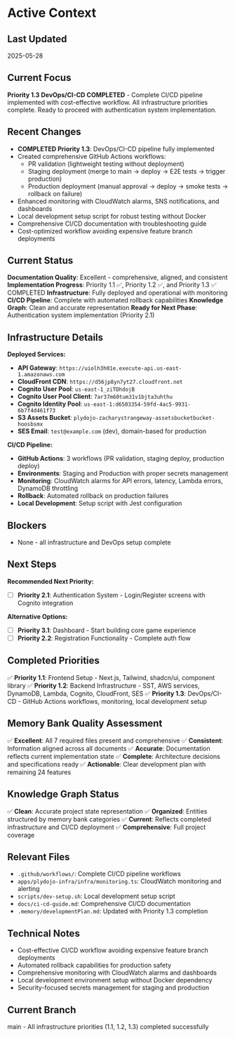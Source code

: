 # Active Context

## Last Updated
2025-05-28

## Current Focus
**Priority 1.3 DevOps/CI-CD COMPLETED** - Complete CI/CD pipeline implemented with cost-effective workflow. All infrastructure priorities complete. Ready to proceed with authentication system implementation.

## Recent Changes
- **COMPLETED Priority 1.3**: DevOps/CI-CD pipeline fully implemented
- Created comprehensive GitHub Actions workflows:
  - PR validation (lightweight testing without deployment)
  - Staging deployment (merge to main → deploy → E2E tests → trigger production)
  - Production deployment (manual approval → deploy → smoke tests → rollback on failure)
- Enhanced monitoring with CloudWatch alarms, SNS notifications, and dashboards
- Local development setup script for robust testing without Docker
- Comprehensive CI/CD documentation with troubleshooting guide
- Cost-optimized workflow avoiding expensive feature branch deployments

## Current Status
**Documentation Quality**: Excellent - comprehensive, aligned, and consistent
**Implementation Progress**: Priority 1.1 ✅, Priority 1.2 ✅, and Priority 1.3 ✅ COMPLETED
**Infrastructure**: Fully deployed and operational with monitoring
**CI/CD Pipeline**: Complete with automated rollback capabilities
**Knowledge Graph**: Clean and accurate representation
**Ready for Next Phase**: Authentication system implementation (Priority 2.1)

## Infrastructure Details
**Deployed Services:**
- **API Gateway**: `https://uiolh3h01e.execute-api.us-east-1.amazonaws.com`
- **CloudFront CDN**: `https://d56jp8yn7yt27.cloudfront.net`
- **Cognito User Pool**: `us-east-1_ziTDhdojB`
- **Cognito User Pool Client**: `7ar37m60tum31v1bjta3uhthu`
- **Cognito Identity Pool**: `us-east-1:d6503354-59fd-4ac5-9931-6b7f4d461f73`
- **S3 Assets Bucket**: `plydojo-zacharystrangeway-assetsbucketbucket-hoosbsmx`
- **SES Email**: `test@example.com` (dev), domain-based for production

**CI/CD Pipeline:**
- **GitHub Actions**: 3 workflows (PR validation, staging deploy, production deploy)
- **Environments**: Staging and Production with proper secrets management
- **Monitoring**: CloudWatch alarms for API errors, latency, Lambda errors, DynamoDB throttling
- **Rollback**: Automated rollback on production failures
- **Local Development**: Setup script with Jest configuration

## Blockers
- None - all infrastructure and DevOps setup complete

## Next Steps
**Recommended Next Priority:**
- [ ] **Priority 2.1**: Authentication System - Login/Register screens with Cognito integration

**Alternative Options:**
- [ ] **Priority 3.1**: Dashboard - Start building core game experience
- [ ] **Priority 2.2**: Registration Functionality - Complete auth flow

## Completed Priorities
✅ **Priority 1.1**: Frontend Setup - Next.js, Tailwind, shadcn/ui, component library
✅ **Priority 1.2**: Backend Infrastructure - SST, AWS services, DynamoDB, Lambda, Cognito, CloudFront, SES
✅ **Priority 1.3**: DevOps/CI-CD - GitHub Actions workflows, monitoring, local development setup

## Memory Bank Quality Assessment
✅ **Excellent**: All 7 required files present and comprehensive
✅ **Consistent**: Information aligned across all documents
✅ **Accurate**: Documentation reflects current implementation state
✅ **Complete**: Architecture decisions and specifications ready
✅ **Actionable**: Clear development plan with remaining 24 features

## Knowledge Graph Status
✅ **Clean**: Accurate project state representation
✅ **Organized**: Entities structured by memory bank categories
✅ **Current**: Reflects completed infrastructure and CI/CD deployment
✅ **Comprehensive**: Full project coverage

## Relevant Files
- `.github/workflows/`: Complete CI/CD pipeline workflows
- `apps/plydojo-infra/infra/monitoring.ts`: CloudWatch monitoring and alerting
- `scripts/dev-setup.sh`: Local development setup script
- `docs/ci-cd-guide.md`: Comprehensive CI/CD documentation
- `.memory/developmentPlan.md`: Updated with Priority 1.3 completion

## Technical Notes
- Cost-effective CI/CD workflow avoiding expensive feature branch deployments
- Automated rollback capabilities for production safety
- Comprehensive monitoring with CloudWatch alarms and dashboards
- Local development environment setup without Docker dependency
- Security-focused secrets management for staging and production

## Current Branch
main - All infrastructure priorities (1.1, 1.2, 1.3) completed successfully 